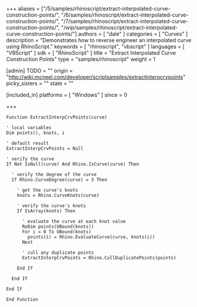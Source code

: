 +++
aliases = ["/5/samples/rhinoscript/extract-interpolated-curve-construction-points/", "/6/samples/rhinoscript/extract-interpolated-curve-construction-points/", "/7/samples/rhinoscript/extract-interpolated-curve-construction-points/", "/wip/samples/rhinoscript/extract-interpolated-curve-construction-points/"]
authors = [ "dale" ]
categories = [ "Curves" ]
description = "Demonstrates how to reverse engineer an interpolated curve using RhinoScript."
keywords = [ "rhinoscript", "vbscript" ]
languages = [ "VBScript" ]
sdk = [ "RhinoScript" ]
title = "Extract Interpolated Curve Construction Points"
type = "samples/rhinoscript"
weight = 1

[admin]
TODO = ""
origin = "http://wiki.mcneel.com/developer/scriptsamples/extractinterpcrvpoints"
picky_sisters = ""
state = ""

[included_in]
platforms = [ "Windows" ]
since = 0

+++

```vbnet
Function ExtractInterpCrvPoints(curve)

' local variables
Dim points(), knots, i

' default result
ExtractInterpCrvPoints = Null

' verify the curve
If Not IsNull(curve) And Rhino.IsCurve(curve) Then

  ' verify the degree of the curve
  If Rhino.CurveDegree(curve) = 3 Then

    ' get the curve's knots
    knots = Rhino.CurveKnots(curve)

    ' verify the curve's knots
    If IsArray(knots) Then

      ' evaluate the curve at each knot value      
      ReDim points(UBound(knots))
      For i = 0 To UBound(knots)
        points(i) = Rhino.EvaluateCurve(curve, knots(i))
      Next

      ' cull any duplicate points
      ExtractInterpCrvPoints = Rhino.CullDuplicatePoints(points)

    End If

  End If

End If

End Function
```

